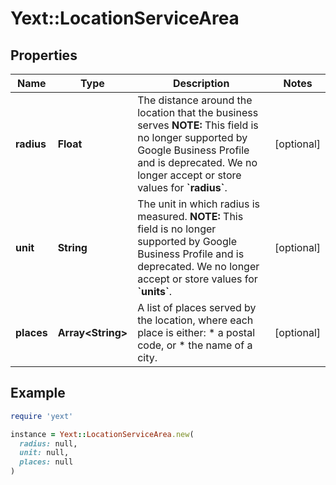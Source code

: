 # Yext::LocationServiceArea

## Properties

| Name | Type | Description | Notes |
| ---- | ---- | ----------- | ----- |
| **radius** | **Float** | The distance around the location that the business serves  **NOTE:** This field is no longer supported by Google Business Profile and is deprecated. We no longer accept or store values for **&#x60;radius&#x60;**.  | [optional] |
| **unit** | **String** | The unit in which radius is measured.  **NOTE:** This field is no longer supported by Google Business Profile and is deprecated. We no longer accept or store values for **&#x60;units&#x60;**.  | [optional] |
| **places** | **Array&lt;String&gt;** | A list of places served by the location, where each place is either: * a postal code, or * the name of a city.  | [optional] |

## Example

```ruby
require 'yext'

instance = Yext::LocationServiceArea.new(
  radius: null,
  unit: null,
  places: null
)
```

